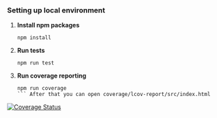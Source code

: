 ### Setting up local environment

1. **Install npm packages**
      ```
      npm install
   ```
2. **Run tests**
      ```
      npm run test
   ```
3. **Run coverage reporting**
      ```
      npm run coverage
   ``` After that you can open coverage/lcov-report/src/index.html
[![Coverage Status](https://coveralls.io/repos/github/ottohh/COMP.SE.200/badge.svg?branch=main)](https://coveralls.io/github/ottohh/COMP.SE.200?branch=main)   

